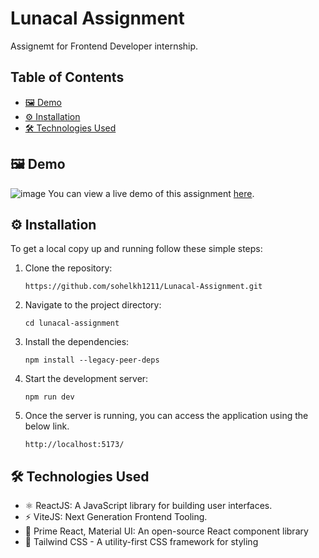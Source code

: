 # Lunacal Assignment

Assignemt for Frontend Developer internship.

## Table of Contents
- [🖼️ Demo](#%EF%B8%8F-demo)
- [⚙️ Installation](#%EF%B8%8F-installation)
- [🛠️ Technologies Used](#%EF%B8%8F-technologies-used)

## 🖼️ Demo
![image](https://github.com/user-attachments/assets/5aa736db-0c93-4cdc-9c24-ce503db858d5)
You can view a live demo of this assignment [here](https://mohammed-sohel.netlify.app/).

## ⚙️ Installation
To get a local copy up and running follow these simple steps:

1. Clone the repository:
   
   ```
   https://github.com/sohelkh1211/Lunacal-Assignment.git
   ```
2. Navigate to the project directory:
   
   ```
   cd lunacal-assignment
   ```
3. Install the dependencies:
   
   ```
   npm install --legacy-peer-deps
   ```
4. Start the development server:
   
   ```
   npm run dev
   ```
5. Once the server is running, you can access the application using the below link.
   ```
   http://localhost:5173/
   ```

## 🛠️ Technologies Used
- ⚛️ ReactJS: A JavaScript library for building user interfaces.
- ⚡ ViteJS: Next Generation Frontend Tooling.
- 🎨 Prime React, Material UI: An open-source React component library
- 🎨 Tailwind CSS - A utility-first CSS framework for styling
